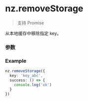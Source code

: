 # nz.removeStorage

> <Icon type="success" /> 支持 Promise

从本地缓存中移除指定 key。

### 参数

<Props :data="props" options />

### Example

```ts
nz.removeStorage({
  key: 'key_abc',
  success: () => {
    console.log('ok')
  }
})
```

<script setup>
const props = [
    {
        name: "key", 
        type: "string",
        default: "",
        required: true, 
        desc: "本地缓存中指定的 key", 
        version: "0.1.0"
    },
]
</script>
